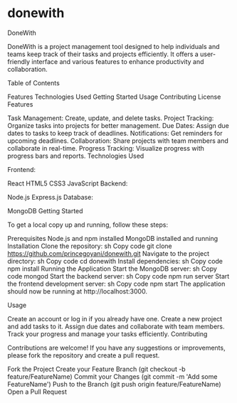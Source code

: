 # donewith

DoneWith

DoneWith is a project management tool designed to help individuals and teams keep track of their tasks and projects efficiently. It offers a user-friendly interface and various features to enhance productivity and collaboration.

Table of Contents

Features
Technologies Used
Getting Started
Usage
Contributing
License
Features

Task Management: Create, update, and delete tasks.
Project Tracking: Organize tasks into projects for better management.
Due Dates: Assign due dates to tasks to keep track of deadlines.
Notifications: Get reminders for upcoming deadlines.
Collaboration: Share projects with team members and collaborate in real-time.
Progress Tracking: Visualize progress with progress bars and reports.
Technologies Used

Frontend:

React
HTML5
CSS3
JavaScript
Backend:

Node.js
Express.js
Database:

MongoDB
Getting Started

To get a local copy up and running, follow these steps:

Prerequisites
Node.js and npm installed
MongoDB installed and running
Installation
Clone the repository:
sh
Copy code
git clone https://github.com/princegoyani/donewith.git
Navigate to the project directory:
sh
Copy code
cd donewith
Install dependencies:
sh
Copy code
npm install
Running the Application
Start the MongoDB server:
sh
Copy code
mongod
Start the backend server:
sh
Copy code
npm run server
Start the frontend development server:
sh
Copy code
npm start
The application should now be running at http://localhost:3000.

Usage

Create an account or log in if you already have one.
Create a new project and add tasks to it.
Assign due dates and collaborate with team members.
Track your progress and manage your tasks efficiently.
Contributing

Contributions are welcome! If you have any suggestions or improvements, please fork the repository and create a pull request.

Fork the Project
Create your Feature Branch (git checkout -b feature/FeatureName)
Commit your Changes (git commit -m 'Add some FeatureName')
Push to the Branch (git push origin feature/FeatureName)
Open a Pull Request

